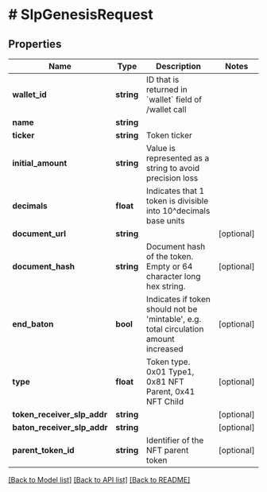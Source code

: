 # # SlpGenesisRequest

## Properties

Name | Type | Description | Notes
------------ | ------------- | ------------- | -------------
**wallet_id** | **string** | ID that is returned in &#x60;wallet&#x60; field of /wallet call | 
**name** | **string** |  | 
**ticker** | **string** | Token ticker | 
**initial_amount** | **string** | Value is represented as a string to avoid precision loss | 
**decimals** | **float** | Indicates that 1 token is divisible into 10^decimals base units | 
**document_url** | **string** |  | [optional] 
**document_hash** | **string** | Document hash of the token. Empty or 64 character long hex string. | [optional] 
**end_baton** | **bool** | Indicates if token should not be &#39;mintable&#39;, e.g. total circulation amount increased | [optional] 
**type** | **float** | Token type. 0x01 Type1, 0x81 NFT Parent, 0x41 NFT Child | [optional] 
**token_receiver_slp_addr** | **string** |  | [optional] 
**baton_receiver_slp_addr** | **string** |  | [optional] 
**parent_token_id** | **string** | Identifier of the NFT parent token | [optional] 

[[Back to Model list]](../../README.md#documentation-for-models) [[Back to API list]](../../README.md#documentation-for-api-endpoints) [[Back to README]](../../README.md)


